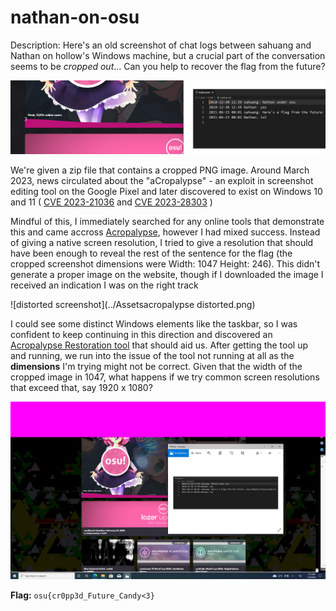 # nathan-on-osu

Description: Here's an old screenshot of chat logs between sahuang and Nathan on hollow's Windows machine, but a crucial part of the conversation seems to be *cropped out*... Can you help to recover the flag from the future?

![screenshot of challenge with the flag cutoff](../Assets/nathan_on_osu.png)

We're given a zip file that contains a cropped PNG image. Around March 2023, news circulated about the "aCropalypse" - an exploit in screenshot editing tool on the Google Pixel and later discovered to exist on Windows 10 and 11 ( [CVE 2023-21036](https://nvd.nist.gov/vuln/detail/cve-2023-21036) and [CVE 2023-28303](https://msrc.microsoft.com/update-guide/vulnerability/CVE-2023-28303) )

Mindful of this, I immediately searched for any online tools that demonstrate this and came accross [Acropalypse](https://acropalypse.app/), however I had mixed success. Instead of giving a native screen resolution, I tried to give a resolution that should have been enough to reveal the rest of the sentence for the flag (the cropped screenshot dimensions were Width: 1047 Height: 246). This didn't generate a proper image on the website, though if I downloaded the image I received an indication I was on the right track

![distorted screenshot](../Assetsacropalypse distorted.png)

I could see some distinct Windows elements like the taskbar, so I was confident to keep continuing in this direction and discovered an [Acropalypse Restoration tool](https://github.com/frankthetank-music/Acropalypse-Multi-Tool) that should aid us. After getting the tool up and running, we run into the issue of the tool not running at all as the **dimensions** I'm trying might not be correct. Given that the width of the cropped image in 1047, what happens if we try common screen resolutions that exceed that, say 1920 x 1080?

![full screenshot from cropped](../Assets/full_picture.png)

**Flag:** `osu{cr0pp3d_Future_Candy<3}`